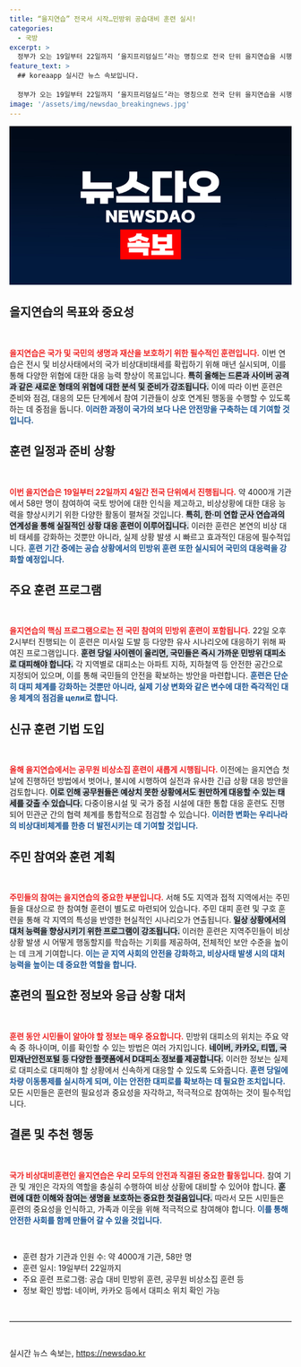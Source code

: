 ```yaml
---
title: “을지연습” 전국서 시작…민방위 공습대비 훈련 실시!
categories:
  - 국방
excerpt: >
  정부가 오는 19일부터 22일까지 ‘을지프리덤실드’라는 명칭으로 전국 단위 을지연습을 시행합니다. 58만 명이 참여하는 이번 훈련은 공습 대비와 민·관·군 통합 훈련을 통해 국가 비상사태에 대한 대응력을 강화하는 데 중점을 두고 있습니다. 클릭해서 자세히 알아보세요!
feature_text: >
  ## koreaapp 실시간 뉴스 속보입니다.

  정부가 오는 19일부터 22일까지 ‘을지프리덤실드’라는 명칭으로 전국 단위 을지연습을 시행합니다. 58만 명이 참여하는 이번 훈련은 공습 대비와 민·관·군 통합 훈련을 통해 국가 비상사태에 대한 대응력을 강화하는 데 중점을 두고 있습니다. 클릭해서 자세히 알아보세요!
image: '/assets/img/newsdao_breakingnews.jpg'
---
```


<p><img src="/assets/img/newsdao_breakingnews.jpg" alt="koreaapp 속보" /></p>

<h2 data-ke-size="size26">을지연습의 목표와 중요성</h2>

<p data-ke-size="size16">&nbsp;</p>

<p><b><span style="color: #ee2323;">을지연습은 국가 및 국민의 생명과 재산을 보호하기 위한 필수적인 훈련입니다.</span></b> 이번 연습은 전시 및 비상사태에서의 국가 비상대비태세를 확립하기 위해 매년 실시되며, 이를 통해 다양한 위협에 대한 대응 능력 향상이 목표입니다. <b><span style="background-color: #21538527;">특히 올해는 드론과 사이버 공격과 같은 새로운 형태의 위협에 대한 분석 및 준비가 강조됩니다.</span></b> 이에 따라 이번 훈련은 준비와 점검, 대응의 모든 단계에서 참여 기관들이 상호 연계된 행동을 수행할 수 있도록 하는 데 중점을 둡니다. <b><span style="color: #1a5490;">이러한 과정이 국가의 보다 나은 안전망을 구축하는 데 기여할 것입니다.</span></b> </p>

<h2 data-ke-size="size26">훈련 일정과 준비 상황</h2>

<p data-ke-size="size16">&nbsp;</p>

<p><b><span style="color: #ee2323;">이번 을지연습은 19일부터 22일까지 4일간 전국 단위에서 진행됩니다.</span></b> 약 4000개 기관에서 58만 명이 참여하여 국토 방어에 대한 인식을 제고하고, 비상상황에 대한 대응 능력을 향상시키기 위한 다양한 활동이 펼쳐질 것입니다. <b><span style="background-color: #21538527;">특히, 한·미 연합 군사 연습과의 연계성을 통해 실질적인 상황 대응 훈련이 이루어집니다.</span></b> 이러한 훈련은 본연의 비상 대비 태세를 강화하는 것뿐만 아니라, 실제 상황 발생 시 빠르고 효과적인 대응에 필수적입니다. <b><span style="color: #1a5490;">훈련 기간 중에는 공습 상황에서의 민방위 훈련 또한 실시되어 국민의 대응력을 강화할 예정입니다.</span></b></p>

<h2 data-ke-size="size26">주요 훈련 프로그램</h2>

<p data-ke-size="size16">&nbsp;</p>

<p><b><span style="color: #ee2323;">을지연습의 핵심 프로그램으로는 전 국민 참여의 민방위 훈련이 포함됩니다.</span></b> 22일 오후 2시부터 진행되는 이 훈련은 미사일 도발 등 다양한 유사 시나리오에 대응하기 위해 짜여진 프로그램입니다. <b><span style="background-color: #21538527;">훈련 당일 사이렌이 울리면, 국민들은 즉시 가까운 민방위 대피소로 대피해야 합니다.</span></b> 각 지역별로 대피소는 아파트 지하, 지하철역 등 안전한 공간으로 지정되어 있으며, 이를 통해 국민들의 안전을 확보하는 방안을 마련합니다. <b><span style="color: #1a5490;">훈련은 단순히 대피 체계를 강화하는 것뿐만 아니라, 실제 기상 변화와 같은 변수에 대한 즉각적인 대응 체계의 점검을 цели로 합니다.</span></b> </p>

<h2 data-ke-size="size26">신규 훈련 기법 도입</h2>

<p data-ke-size="size16">&nbsp;</p>

<p><b><span style="color: #ee2323;">올해 을지연습에서는 공무원 비상소집 훈련이 새롭게 시행됩니다.</span></b> 이전에는 을지연습 첫날에 진행하던 방법에서 벗어나, 불시에 시행하여 실전과 유사한 긴급 상황 대응 방안을 검토합니다. <b><span style="background-color: #21538527;">이로 인해 공무원들은 예상치 못한 상황에서도 원만하게 대응할 수 있는 태세를 갖출 수 있습니다.</span></b> 다중이용시설 및 국가 중점 시설에 대한 통합 대응 훈련도 진행되어 민관군 간의 협력 체계를 통합적으로 점검할 수 있습니다. <b><span style="color: #1a5490;">이러한 변화는 우리나라의 비상대비체계를 한층 더 발전시키는 데 기여할 것입니다.</span></b> </p>

<h2 data-ke-size="size26">주민 참여와 훈련 계획</h2>

<p data-ke-size="size16">&nbsp;</p>

<p><b><span style="color: #ee2323;">주민들의 참여는 을지연습의 중요한 부분입니다.</span></b> 서해 5도 지역과 접적 지역에서는 주민들을 대상으로 한 참여형 훈련이 별도로 마련되어 있습니다. 주민 대피 훈련 및 구호 훈련을 통해 각 지역의 특성을 반영한 현실적인 시나리오가 연출됩니다. <b><span style="background-color: #21538527;">일상 상황에서의 대처 능력을 향상시키기 위한 프로그램이 강조됩니다.</span></b> 이러한 훈련은 지역주민들이 비상 상황 발생 시 어떻게 행동할지를 학습하는 기회를 제공하여, 전체적인 보안 수준을 높이는 데 크게 기여합니다. <b><span style="color: #1a5490;">이는 곧 지역 사회의 안전을 강화하고, 비상사태 발생 시의 대처 능력을 높이는 데 중요한 역할을 합니다.</span></b></p>

<h2 data-ke-size="size26">훈련의 필요한 정보와 응급 상황 대처</h2>

<p data-ke-size="size16">&nbsp;</p>

<p><b><span style="color: #ee2323;">훈련 동안 시민들이 알아야 할 정보는 매우 중요합니다.</span></b> 민방위 대피소의 위치는 주요 약속 중 하나이며, 이를 확인할 수 있는 방법은 여러 가지입니다. <b><span style="background-color: #21538527;">네이버, 카카오, 티맵, 국민재난안전포털 등 다양한 플랫폼에서 D대피소 정보를 제공합니다.</span></b> 이러한 정보는 실제로 대피소로 대피해야 할 상황에서 신속하게 대응할 수 있도록 도와줍니다. <b><span style="color: #1a5490;">훈련 당일에 차량 이동통제를 실시하게 되며, 이는 안전한 대피로를 확보하는 데 필요한 조치입니다.</span></b> 모든 시민들은 훈련의 필요성과 중요성을 자각하고, 적극적으로 참여하는 것이 필수적입니다.</p>

<h2 data-ke-size="size26">결론 및 추천 행동</h2>

<p data-ke-size="size16">&nbsp;</p>

<p><b><span style="color: #ee2323;">국가 비상대비훈련인 을지연습은 우리 모두의 안전과 직결된 중요한 활동입니다.</span></b> 참여 기관 및 개인은 각자의 역할을 충실히 수행하여 비상 상황에 대비할 수 있어야 합니다. <b><span style="background-color: #21538527;">훈련에 대한 이해와 참여는 생명을 보호하는 중요한 첫걸음입니다.</span></b> 따라서 모든 시민들은 훈련의 중요성을 인식하고, 가족과 이웃을 위해 적극적으로 참여해야 합니다. <b><span style="color: #1a5490;">이를 통해 안전한 사회를 함께 만들어 갈 수 있을 것입니다.</span></b> </p>

<p data-ke-size="size16">&nbsp;</p>

<ul>
    <li>훈련 참가 기관과 인원 수: 약 4000개 기관, 58만 명</li>
    <li>훈련 일시: 19일부터 22일까지</li>
    <li>주요 훈련 프로그램: 공습 대비 민방위 훈련, 공무원 비상소집 훈련 등</li>
    <li>정보 확인 방법: 네이버, 카카오 등에서 대피소 위치 확인 가능</li>
</ul>

<p data-ke-size="size16">&nbsp;</p>

<hr style="border-top: 1px solid #ccc;">

<p data-ke-size="size16">&nbsp;</p>
실시간 뉴스 속보는, <a href="https://newsdao.kr" rel="dofollow">https://newsdao.kr</a>


